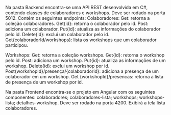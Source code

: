 Na pasta Backend encontra-se uma API REST desenvolvida em C#, contendo classes de colaboradores e workshops.
Deve ser rodado na porta 5012.
Contém os seguintes endpoints:
Colaboradores:
Get: retorna a coleção colaboradores.
Get{id}: retorna o colaborador pelo id.
Post: adiciona um colaborador.
Put{id}: atualiza as informações do colaborador pelo id.
Delete{id}: exclui um colaborador pelo id.
Get{colaboradorId/workshops}: lista os workshops que um colaborador participou.

Workshops:
Get: retorna a coleção workshops.
Get{id}: retorna o workshop pelo id.
Post: adiciona um workshop.
Put{id}: atualiza as informações de um workshop.
Delete{id}: exclui um workshop por id.
Post{workshopId}/presença/{colaboradorid}: adiciona a presença de um colaborador em um workshop.
Get {workshopId}/presencas: retorna a lista de presença de um workshop por id.

Na pasta Frontend encontra-se o projeto em Angular com os seguintes componentes:
colaboradores;
colaboradores-lista;
workshops;
workshops-lista;
detalhes-workshop.
Deve ser rodado na porta 4200.
Exibirá a tela lista colaboradores.
